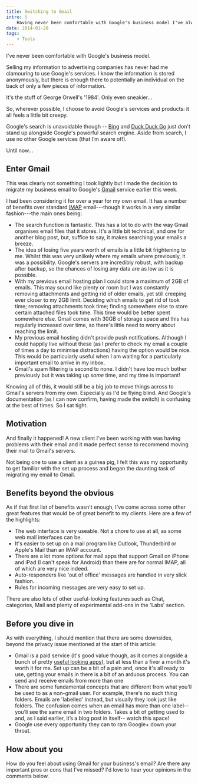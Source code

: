 ```yaml
---
title: Switching to Gmail
intro: |
    Having never been comfortable with Google's business model I've always chosen to avoid their services where possible. However, I've finally made the switch to Gmail and here's why…
date: 2014-01-28
tags:
    - Tools
---
```


I've never been comfortable with Google's business model.

Selling my information to advertising companies has never had me clamouring to use Google's services. I know the information is stored anonymously, but there is enough there to potentially an individual on the back of only a few pieces of information.

It's the stuff of George Orwell's '1984'. Only even sneakier…

So, wherever possible, I choose to avoid Google's services and products: it all feels a little bit creepy.

Google's search is unavoidable though -- [Bing](https://www.bing.com/) and [Duck Duck Go](https://duckduckgo.com/) just don't stand up alongside Google's powerful search engine. Aside from search, I use no other Google services (that I’m aware of!).

Until now…


##  Enter Gmail

This was clearly not something I took lightly but I made the decision to migrate my business email to Google's [Gmail](https://mail.google.com) service earlier this week.

I had been considering it for over a year for my own email. It has a number of benefits over standard [IMAP](/resources/the-types-of-email) email---though it works in a very similar fashion---the main ones being:

- The search function is fantastic. This has a lot to do with the way Gmail organises email files that it stores. It's a little bit technical, and one for another blog post, but, suffice to say, it makes searching your emails a breeze.
- The idea of losing five years worth of emails is a little bit frightening to me. Whilst this was very unlikely where my emails where previously, it was a possibility. Google's servers are incredibly robust, with backup after backup, so the chances of losing any data are as low as it is possible.
- With my previous email hosting plan I could store a maximum of 2GB of emails. This may sound like plenty or room but I was constantly removing attachments and getting rid of older emails, yet still creeping ever closer to my 2GB limit. Deciding which emails to get rid of took time; removing attachments took time; finding somewhere else to store certain attached files took time. This time would be better spent somewhere else. Gmail comes with 30GB of storage space and this has regularly increased over time, so there's little need to worry about reaching the limit.
- My previous email hosting didn't provide push notifications. Although I could happily live without these (as I prefer to check my email a couple of times a day to minimise distractions) having  the option would be nice. This would be particularly useful when I am waiting for a particularly important email to arrive in my inbox.
- Gmail's spam filtering is second to none. I didn't have too much bother previously but it was taking up _some_ time, and my time is important!

Knowing all of this, it would still be a big job to move things across to Gmail's servers from my own. Especially as I'd be flying blind. And Google's documentation (as I can now confirm, having made the switch) is confusing at the best of times. So I sat tight.


## Motivation

And finally it happened! A new client I've been working with was having problems with their email and it made perfect sense to recommend moving their mail to Gmail's servers.

Not being one to use a client as a guinea pig, I felt this was my opportunity to get familiar with the set up process and began the daunting task of migrating my email to Gmail.


## Benefits beyond the obvious

As if that first list of benefits wasn't enough, I've come across some other great features that would be of great benefit to my clients. Here are a few of the highlights:

- The web interface is very useable. Not a chore to use at all, as some web mail interfaces can be.
- It's easier to set up on a mail program like Outlook, Thunderbird or Apple's Mail than an IMAP account.
- There are a lot more options for mail apps that support Gmail on iPhone and iPad (I can't speak for Android) than there are for normal IMAP, all of which are very nice indeed.
- Auto-responders like 'out of office' messages are handled in very slick fashion.
- Rules for incoming messages are very easy to set up.

There are also lots of other useful-looking features such as Chat, categories, Mail and plenty of experimental add-ons in the 'Labs' section.


## Before you dive in

As with everything, I should mention that there are some downsides, beyond the privacy issue mentioned at the start of this article:

- Gmail is a paid service (it's good value though, as it comes alongside a bunch of pretty [useful looking apps](https://workspace.google.co.uk/)), but at less than a fiver a month it's worth it for me.
Set up can be a bit of a pain and, once it's all ready to use, getting your emails in there is a bit of an arduous process.
You can send and receive emails from more than one
- There are some fundamental concepts that are different from what you'll be used to as a non-gmail user. For example, there's no such thing folders. Emails are 'labelled' instead, but visually they look just like folders. The confusion comes when an email has more than one label-- you’ll see the same email in two folders. Takes a bit of getting used to and, as I said earlier, it’s a blog post in itself-- watch this space!
- Google use every opportunity they can to ram Google+ down your throat.


## How about you

How do you feel about using Gmail for your business's email? Are there any important pros or cons that I've missed? I'd love to hear your opinions in the comments below.
